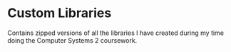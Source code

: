 # Custom Libraries
Contains zipped versions of all the libraries I have created during my time doing the Computer Systems 2 coursework.